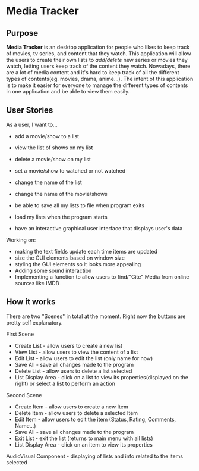# Media Tracker
## Purpose


**Media Tracker** is an desktop application for people who likes to keep track of movies, tv series, and content that 
they watch. This application will allow the users to create their own lists to *add/delete* new series or movies they 
watch, letting users keep track of the content they watch. Nowadays, there are a lot of media content and it's hard to 
keep track of all the different types of contents(eg. movies, drama, anime...). The intent of this application is to 
make it easier for everyone to manage the different types of contents in one application and be able to view them 
easily.

## User Stories 

As a user, I want to...

- add a movie/show to a list
- view the list of shows on my list
- delete a movie/show on my list
- set a movie/show to watched or not watched
- change the name of the list
- change the name of the movie/shows

- be able to save all my lists to file when program exits
- load my lists when the program starts

- have an interactive graphical user interface that displays user's data

Working on\:
- making the text fields update each time items are updated
- size the GUI elements based on window size
- styling the GUI elements so it looks more appealing
- Adding some sound interaction
- Implementing a function to allow users to find/"Cite" Media from online sources like IMDB

## How it works
There are two "Scenes" in total at the moment. Right now the buttons are pretty self explanatory. 

First Scene
- Create List - allow users to create a new list 
- View List - allow users to view the content of a list
- Edit List - allow users to edit the list (only name for now)
- Save All - save all changes made to the program
- Delete List - allow users to delete a list selected
- List Display Area - click on a list to view its properties(displayed on the right) or select a list to perform an action

Second Scene
- Create Item - allow users to create a new Item
- Delete Item - allow users to delete a selected Item
- Edit Item - allow users to edit the item (Status, Rating, Comments, Name...)
- Save All - save all changes made to the program
- Exit List - exit the list (returns to main menu with all lists)
- List Display Area - click on an item to view its properties

AudioVisual Component - displaying of lists and info related to the items selected